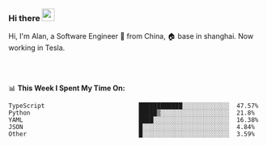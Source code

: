### Hi there <img src="https://media.giphy.com/media/hvRJCLFzcasrR4ia7z/giphy.gif" width="25px">

<!-- ![visitors](https://visitor-badge.glitch.me/badge?page_id=dislfyer.dislfyer) -->

Hi, I'm Alan, a Software Engineer 🚀 from China, 🏠 base in shanghai. Now working in Tesla.

<br/>
<br/>

📊 **This Week I Spent My Time On:**


<!--START_SECTION:waka-->

```text
TypeScript                          ████████████░░░░░░░░░░░░░  47.57%
Python                              █████▒░░░░░░░░░░░░░░░░░░░  21.8%
YAML                                ████░░░░░░░░░░░░░░░░░░░░░  16.38%
JSON                                █░░░░░░░░░░░░░░░░░░░░░░░░  4.84%
Other                               █░░░░░░░░░░░░░░░░░░░░░░░░  3.59%
```

<!--END_SECTION:waka-->

<!--
**About Me:**
 -->
